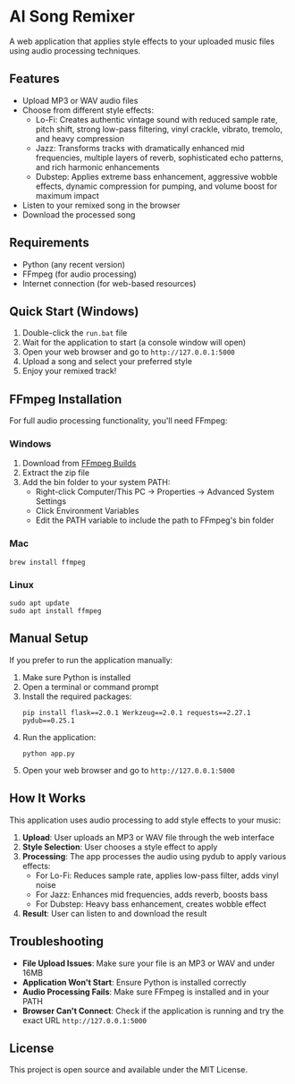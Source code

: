 # AI Song Remixer

A web application that applies style effects to your uploaded music files using audio processing techniques.

## Features

- Upload MP3 or WAV audio files
- Choose from different style effects:
  - Lo-Fi: Creates authentic vintage sound with reduced sample rate, pitch shift, strong low-pass filtering, vinyl crackle, vibrato, tremolo, and heavy compression
  - Jazz: Transforms tracks with dramatically enhanced mid frequencies, multiple layers of reverb, sophisticated echo patterns, and rich harmonic enhancements
  - Dubstep: Applies extreme bass enhancement, aggressive wobble effects, dynamic compression for pumping, and volume boost for maximum impact
- Listen to your remixed song in the browser
- Download the processed song

## Requirements

- Python (any recent version)
- FFmpeg (for audio processing)
- Internet connection (for web-based resources)

## Quick Start (Windows)

1. Double-click the `run.bat` file
2. Wait for the application to start (a console window will open)
3. Open your web browser and go to `http://127.0.0.1:5000`
4. Upload a song and select your preferred style
5. Enjoy your remixed track!

## FFmpeg Installation

For full audio processing functionality, you'll need FFmpeg:

### Windows
1. Download from [FFmpeg Builds](https://github.com/BtbN/FFmpeg-Builds/releases)
2. Extract the zip file
3. Add the bin folder to your system PATH:
   - Right-click Computer/This PC → Properties → Advanced System Settings
   - Click Environment Variables
   - Edit the PATH variable to include the path to FFmpeg's bin folder

### Mac
```
brew install ffmpeg
```

### Linux
```
sudo apt update
sudo apt install ffmpeg
```

## Manual Setup

If you prefer to run the application manually:

1. Make sure Python is installed
2. Open a terminal or command prompt
3. Install the required packages:
   ```
   pip install flask==2.0.1 Werkzeug==2.0.1 requests==2.27.1 pydub==0.25.1
   ```
4. Run the application:
   ```
   python app.py
   ```
5. Open your web browser and go to `http://127.0.0.1:5000`

## How It Works

This application uses audio processing to add style effects to your music:

1. **Upload**: User uploads an MP3 or WAV file through the web interface
2. **Style Selection**: User chooses a style effect to apply
3. **Processing**: The app processes the audio using pydub to apply various effects:
   - For Lo-Fi: Reduces sample rate, applies low-pass filter, adds vinyl noise
   - For Jazz: Enhances mid frequencies, adds reverb, boosts bass
   - For Dubstep: Heavy bass enhancement, creates wobble effect
4. **Result**: User can listen to and download the result

## Troubleshooting

- **File Upload Issues**: Make sure your file is an MP3 or WAV and under 16MB
- **Application Won't Start**: Ensure Python is installed correctly
- **Audio Processing Fails**: Make sure FFmpeg is installed and in your PATH
- **Browser Can't Connect**: Check if the application is running and try the exact URL `http://127.0.0.1:5000`

## License

This project is open source and available under the MIT License. 